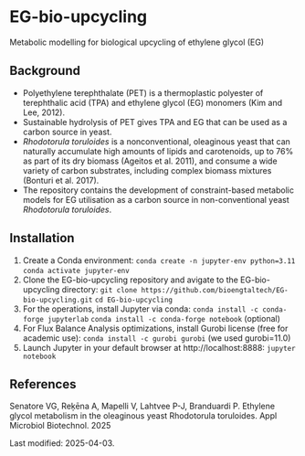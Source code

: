 # EG-bio-upcycling
Metabolic modelling for biological upcycling of ethylene glycol (EG)
## Background
* Polyethylene terephthalate (PET) is a thermoplastic polyester of terephthalic acid (TPA) and ethylene glycol (EG) monomers (Kim and Lee, 2012).
* Sustainable hydrolysis of PET gives TPA and EG that can be used as a carbon source in yeast.
* *Rhodotorula toruloides* is a nonconventional, oleaginous yeast that can naturally accumulate high amounts of lipids and carotenoids, up to 76% as part of its dry biomass (Ageitos et al. 2011), and consume a wide variety of carbon substrates, including complex biomass mixtures (Bonturi et al. 2017).
* The repository contains the development of constraint-based metabolic models for EG utilisation as a carbon source in non-conventional yeast *Rhodotorula toruloides*.
## Installation
1. Create a Conda environment:
`conda create -n jupyter-env python=3.11`
`conda activate jupyter-env`
2. Clone the EG-bio-upcycling repository and avigate to the EG-bio-upcycling directory:
`git clone https://github.com/bioengtaltech/EG-bio-upcycling.git`
`cd EG-bio-upcycling`
3. For the operations, install Jupyter via conda:
`conda install -c conda-forge jupyterlab`
`conda install -c conda-forge notebook` (optional)
4. For Flux Balance Analysis optimizations, install Gurobi license (free for academic use):
`conda install -c gurobi gurobi` (we used gurobi=11.0)
5. Launch Jupyter in your default browser at http://localhost:8888:
`jupyter notebook`
## References
Senatore VG, Reķēna A, Mapelli V, Lahtvee P-J, Branduardi P. Ethylene glycol metabolism in the oleaginous yeast Rhodotorula toruloides. Appl Microbiol Biotechnol. 2025

Last modified: 2025-04-03.
